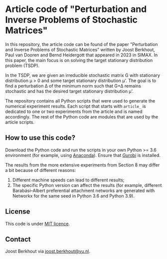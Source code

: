 # Article code of "Perturbation and Inverse Problems of Stochastic Matrices"

In this repository, the article code can be found of the paper "Perturbation and Inverse Problems of Stochastic Matrices"
written by Joost Berkhout, Paul van Dooren and Bernd Heidergott that appeared in 2023 in SIMAX.
In this paper, the main focus is on solving the target stationary distribution problem (TSDP).

In the TSDP, we are given an irreducible stochastic matrix G with stationary distribution µ > 0
and some target stationary distribution µ'. The goal is to find a perturbation ∆ of the minimum
norm such that G+∆ remains stochastic and has the desired target stationary distribution µ'.

The repository contains all Python scripts that were used to generate the numerical experiment results.
Each script that starts with ``article_`` is dedicated to one or two experiments from the article and is named accordingly.
The rest of the Python code are modules that are used by the article scripts.

## How to use this code?

Download the Python code and run the scripts in your own Python >= 3.6 environment (for example, using [Anaconda](https://www.anaconda.com/download)).
Ensure that [Gurobi](https://www.gurobi.com/) is installed.

The results from the more extensive experiments from Section 8 may differ a bit because of different reasons:

1) Different machine speeds can lead to different results;
2) The specific Python version can affect the results
   (for example, different Barabási–Albert preferential attachment networks are generated with Networkx for the same seed in Python 3.6 and Python 3.9).

## License

This code is under [MIT licence](https://choosealicense.com/licenses/mit/).

## Contact

Joost Berkhout via [joost.berkhout@vu.nl](mailto://joost.berkhout@vu.nl).